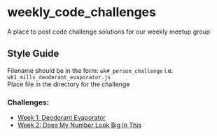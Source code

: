 # weekly_code_challenges
A place to post code challenge solutions for our weekly meetup group

## Style Guide  
Filename should be in the form: `wk#_person_challenge` i.e. `wk1_mills_deoderant_evaporator.js`  
Place file in the directory for the challenge

### Challenges:
- [Week 1: Deodorant Evaporator](https://www.codewars.com/kata/5506b230a11c0aeab3000c1f) 
- [Week 2: Does My Number Look Big In This](https://www.codewars.com/kata/does-my-number-look-big-in-this/train/ruby)
